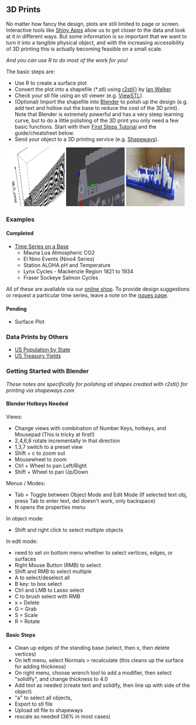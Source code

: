 ## 3D Prints

No matter how fancy the design, plots are still limited to page or screen. 
Interactive tools like [Shiny Apps](https://github.com/SOLV-Code/FigRs/tree/master/Shiny%20Apps) allow us to get closer to the data and look at it in different ways.
But some information is so important that we want to turn it into a tangible physical object, and with
the increasing accessibility of 3D printing this is actually becoming feasible on a small scale.

*And you can use R to do most of the work for you!*

The basic steps are:
* Use R to create a surface plot 
* Convert the plot into a shapefile (*.stl) using [r2stl{}](https://cran.r-project.org/web/packages/r2stl/index.html) by [Ian Walker](http://drianwalker.com/)
* Check your stl file using an stl viewer (e.g. [ViewSTL](https://www.viewstl.com/)).
* (Optional) Import the shapefile into [Blender](https://www.blender.org/) to polish up the design 
(e.g. add text and hollow out the base to reduce the cost of the 3D print).  Note that Blender is extremely powerful and 
has a very steep learning curve, but to do a little polishing of the 3D print you only need a few basic functions. 
Start with their [First Steps Tutorial](https://www.blender.org/support/tutorials/) and the guide/cheatsheet below.
* Send your object to a 3D  printing service (e.g. [Shapeways](https://www.shapeways.com/)).


<p float="left">

<img src="https://github.com/SOLV-Code/FigRs/blob/master/images/PerspScreenshot.jpg" width="160" height="160">
<img src="https://github.com/SOLV-Code/FigRs/blob/master/images/BlenderScreenshot.jpg" width="160" height="160">
<img src="https://github.com/SOLV-Code/FigRs/blob/master/images/FigRs_3dprint1.jpg" width="160" height="160">


</p>


###  Examples

#### Completed
* [Time Series on a Base](https://github.com/SOLV-Code/FigRs/tree/master/3D%20Prints/Time%20Series)
   * Mauna Loa Atmospheric CO2   
   * El Nino Events (Nino4 Series)   
   * Station ALOHA pH and Temperature   
   * Lynx Cycles - Mackenzie Region 1821 to 1934
   * Fraser Sockeye Salmon Cycles

All of these are available via our [online shop](https://www.shapeways.com/shops/solv).
To provide design suggestions or request a particular time series, leave a note on the
[issues page](https://github.com/SOLV-Code/FigRs/issues).

#### Pending
* Surface Plot


### Data Prints by Others
- [US Population by State](https://www.shapeways.com/product/VA79ZCB33/usa-by-population?optionId=61661219)
- [US Treasury Yields](https://www.shapeways.com/product/H4KTPRTET/2015-edition-u-s-treasury-yield-curve?optionId=58230053&li=marketplace)


### Getting Started with Blender

*These notes are specifically for polishing stl shapes created with r2stl() for printing via shapeways.com*


#### Blender Hotkeys Needed

Views:
- Change views with combination of Number Keys, hotkeys, and Mousepad (This is tricky at first!)
- 2,4,6,8 rotate incrementally in that direction
- 1,3,7 switch to a preset view
- Shift + c to zoom out
- Mousewheel to zoom
- Ctrl + Wheel to pan Left/Right
- Shift + Wheel to pan Up/Down

Menus / Modes:
- Tab = Toggle between Object Mode and Edit Mode (If selected text obj, press Tab to enter text, del doesn't work, only backspace)
- N opens the properties menu

In object mode:
- Shift and right click to select multiple objects

In edit mode: 
- need to set on bottom menu whether to select vertices, edges, or surfaces
- Right Mouse Button (RMB) to select
- Shift and RMB to select multiple
- A to select/deselect all
- B key: to box select
- Ctrl and LMB to Lasso select
- C to brush select with RMB
- x = Delete
- G = Grab
- S = Scale
- R = Rotate





#### Basic Steps

- Clean up edges of the standing base (select, then x, then delete vertices)
- On left menu, select Normals > recalculate (this cleans up the surface for adding thickness)
- On right menu, choose wrench tool to add a modifier, then select "solidify", and change thickness to 4.0
- Add text as needed (create text and solidify, then line up with side of the object)
- "a" to select all objects, 
- Export to stl file
- Upload stl file to shapeways
- rescale as needed (36% in most cases)







